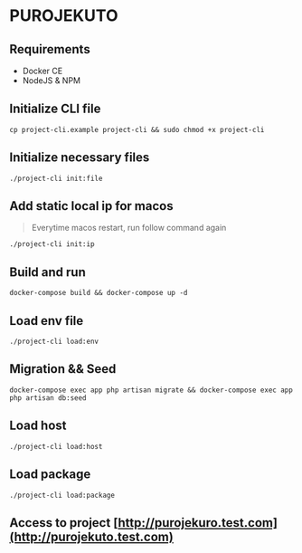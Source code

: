 # PUROJEKUTO
## Requirements
- Docker CE
- NodeJS & NPM
## Initialize CLI file
```
cp project-cli.example project-cli && sudo chmod +x project-cli
```
## Initialize necessary files
```
./project-cli init:file
```
## Add static local ip for macos
> Everytime macos restart, run follow command again
```
./project-cli init:ip
```
## Build and run
```
docker-compose build && docker-compose up -d
```
## Load env file
```
./project-cli load:env
```
## Migration && Seed
```
docker-compose exec app php artisan migrate && docker-compose exec app php artisan db:seed
```
## Load host
```
./project-cli load:host
```
## Load package
```
./project-cli load:package
```
## Access to project [http://purojekuro.test.com](http://purojekuto.test.com)
